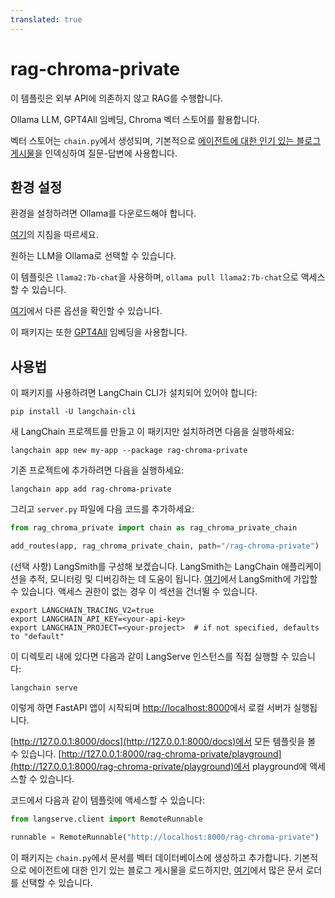 ```yaml
---
translated: true
---
```


# rag-chroma-private

이 템플릿은 외부 API에 의존하지 않고 RAG를 수행합니다.

Ollama LLM, GPT4All 임베딩, Chroma 벡터 스토어를 활용합니다.

벡터 스토어는 `chain.py`에서 생성되며, 기본적으로 [에이전트에 대한 인기 있는 블로그 게시물](https://lilianweng.github.io/posts/2023-06-23-agent/)을 인덱싱하여 질문-답변에 사용합니다.

## 환경 설정

환경을 설정하려면 Ollama를 다운로드해야 합니다.

[여기](https://python.langchain.com/docs/integrations/chat/ollama)의 지침을 따르세요.

원하는 LLM을 Ollama로 선택할 수 있습니다.

이 템플릿은 `llama2:7b-chat`을 사용하며, `ollama pull llama2:7b-chat`으로 액세스할 수 있습니다.

[여기](https://ollama.ai/library)에서 다른 옵션을 확인할 수 있습니다.

이 패키지는 또한 [GPT4All](https://python.langchain.com/docs/integrations/text_embedding/gpt4all) 임베딩을 사용합니다.

## 사용법

이 패키지를 사용하려면 LangChain CLI가 설치되어 있어야 합니다:

```shell
pip install -U langchain-cli
```

새 LangChain 프로젝트를 만들고 이 패키지만 설치하려면 다음을 실행하세요:

```shell
langchain app new my-app --package rag-chroma-private
```

기존 프로젝트에 추가하려면 다음을 실행하세요:

```shell
langchain app add rag-chroma-private
```

그리고 `server.py` 파일에 다음 코드를 추가하세요:

```python
from rag_chroma_private import chain as rag_chroma_private_chain

add_routes(app, rag_chroma_private_chain, path="/rag-chroma-private")
```

(선택 사항) LangSmith를 구성해 보겠습니다. LangSmith는 LangChain 애플리케이션을 추적, 모니터링 및 디버깅하는 데 도움이 됩니다. [여기](https://smith.langchain.com/)에서 LangSmith에 가입할 수 있습니다. 액세스 권한이 없는 경우 이 섹션을 건너뛸 수 있습니다.

```shell
export LANGCHAIN_TRACING_V2=true
export LANGCHAIN_API_KEY=<your-api-key>
export LANGCHAIN_PROJECT=<your-project>  # if not specified, defaults to "default"
```

이 디렉토리 내에 있다면 다음과 같이 LangServe 인스턴스를 직접 실행할 수 있습니다:

```shell
langchain serve
```

이렇게 하면 FastAPI 앱이 시작되며 [http://localhost:8000](http://localhost:8000)에서 로컬 서버가 실행됩니다.

[http://127.0.0.1:8000/docs](http://127.0.0.1:8000/docs)에서 모든 템플릿을 볼 수 있습니다.
[http://127.0.0.1:8000/rag-chroma-private/playground](http://127.0.0.1:8000/rag-chroma-private/playground)에서 playground에 액세스할 수 있습니다.

코드에서 다음과 같이 템플릿에 액세스할 수 있습니다:

```python
from langserve.client import RemoteRunnable

runnable = RemoteRunnable("http://localhost:8000/rag-chroma-private")
```

이 패키지는 `chain.py`에서 문서를 벡터 데이터베이스에 생성하고 추가합니다. 기본적으로 에이전트에 대한 인기 있는 블로그 게시물을 로드하지만, [여기](https://python.langchain.com/docs/integrations/document_loaders)에서 많은 문서 로더를 선택할 수 있습니다.
